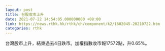 ```yaml
---
layout: post
title: 台股收市上升
date: 2021-07-22 14:54:05.000000000 +08:00
link: https://news.rthk.hk/rthk/ch/component/k2/1602045-20210722.htm
categories: rthk
---
```


台灣股市上升，結束過去4日跌市。加權指數收市報17572點，升0.65%。
